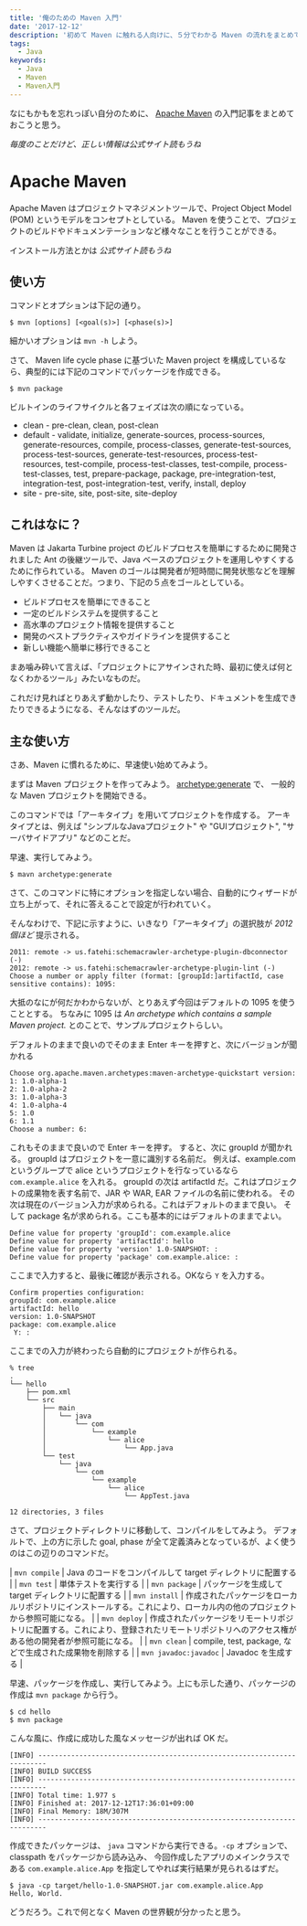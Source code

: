 ```yaml
---
title: '俺のための Maven 入門'
date: '2017-12-12'
description: '初めて Maven に触れる人向けに、５分でわかる Maven の流れをまとめておきました'
tags:
  - Java
keywords:
  - Java
  - Maven
  - Maven入門
---
```


なにもかもを忘れっぽい自分のために、 [Apache Maven](https://maven.apache.org) の入門記事をまとめておこうと思う。

*毎度のことだけど、正しい情報は公式サイト読もうね*

Apache Maven
====

Apache Maven はプロジェクトマネジメントツールで、Project Object Model (POM) というモデルをコンセプトとしている。
Maven を使うことで、プロジェクトのビルドやドキュメンテーションなど様々なことを行うことができる。

インストール方法とかは *公式サイト読もうね*

使い方
----

コマンドとオプションは下記の通り。

```shell
$ mvn [options] [<goal(s)>] [<phase(s)>]
```

細かいオプションは `mvn -h` しよう。

さて、 Maven life cycle phase に基づいた Maven project を構成しているなら、典型的には下記のコマンドでパッケージを作成できる。

```
$ mvn package
```

ビルトインのライフサイクルと各フェイズは次の順になっている。

* clean - pre-clean, clean, post-clean
* default - validate, initialize, generate-sources, process-sources, generate-resources, compile, process-classes, generate-test-sources, process-test-sources, generate-test-resources, process-test-resources, test-compile, process-test-classes, test-compile, process-test-classes, test, prepare-package, package, pre-integration-test, integration-test, post-integration-test, verify, install, deploy
* site - pre-site, site, post-site, site-deploy

これはなに？
----

Maven は Jakarta Turbine project のビルドプロセスを簡単にするために開発されました Ant の後継ツールで、Java ベースのプロジェクトを運用しやすくするために作られている。
Maven のゴールは開発者が短時間に開発状態などを理解しやすくさせることだ。つまり、下記の５点をゴールとしている。

* ビルドプロセスを簡単にできること
* 一定のビルドシステムを提供すること
* 高水準のプロジェクト情報を提供すること
* 開発のベストプラクティスやガイドラインを提供すること
* 新しい機能へ簡単に移行できること

まあ噛み砕いて言えば、「プロジェクトにアサインされた時、最初に使えば何となくわかるツール」みたいなものだ。

これだけ見ればとりあえず動かしたり、テストしたり、ドキュメントを生成できたりできるようになる、そんなはずのツールだ。

主な使い方
----

さあ、Maven に慣れるために、早速使い始めてみよう。

まずは Maven プロジェクトを作ってみよう。
[archetype:generate](http://maven.apache.org/archetype/maven-archetype-plugin/generate-mojo.html) で、
一般的な Maven プロジェクトを開始できる。

このコマンドでは「アーキタイプ」を用いてプロジェクトを作成する。
アーキタイプとは、例えば "シンプルなJavaプロジェクト" や
"GUIプロジェクト", "サーバサイドアプリ" などのことだ。

早速、実行してみよう。

```
$ mavn archetype:generate
```

さて、このコマンドに特にオプションを指定しない場合、自動的にウィザードが立ち上がって、それに答えることで設定が行われていく。

そんなわけで、下記に示すように、いきなり「アーキタイプ」の選択肢が *2012個ほど* 提示される。

```
2011: remote -> us.fatehi:schemacrawler-archetype-plugin-dbconnector (-)
2012: remote -> us.fatehi:schemacrawler-archetype-plugin-lint (-)
Choose a number or apply filter (format: [groupId:]artifactId, case sensitive contains): 1095:
```

大抵のなにが何だかわからないが、とりあえず今回はデフォルトの 1095 を使うこととする。
ちなみに 1095 は _An archetype which contains a sample Maven project._ とのことで、サンプルプロジェクトらしい。

デフォルトのままで良いのでそのまま Enter キーを押すと、次にバージョンが聞かれる

```
Choose org.apache.maven.archetypes:maven-archetype-quickstart version:
1: 1.0-alpha-1
2: 1.0-alpha-2
3: 1.0-alpha-3
4: 1.0-alpha-4
5: 1.0
6: 1.1
Choose a number: 6:
```

これもそのままで良いので Enter キーを押す。
すると、次に groupId が聞かれる。
groupId はプロジェクトを一意に識別する名前だ。
例えば、example.com というグループで alice というプロジェクトを行なっているなら
`com.example.alice` を入れる。
groupId の次は artifactId だ。これはプロジェクトの成果物を表す名前で、JAR や WAR, EAR ファイルの名前に使われる。
その次は現在のバージョン入力が求められる。これはデフォルトのままで良い。
そして package 名が求められる。ここも基本的にはデフォルトのままでよい。

```
Define value for property 'groupId': com.example.alice
Define value for property 'artifactId': hello
Define value for property 'version' 1.0-SNAPSHOT: :
Define value for property 'package' com.example.alice: :
```

ここまで入力すると、最後に確認が表示される。OKなら `Y` を入力する。

```
Confirm properties configuration:
groupId: com.example.alice
artifactId: hello
version: 1.0-SNAPSHOT
package: com.example.alice
 Y: :
```

ここまでの入力が終わったら自動的にプロジェクトが作られる。

```
% tree
.
└── hello
    ├── pom.xml
    └── src
        ├── main
        │   └── java
        │       └── com
        │           └── example
        │               └── alice
        │                   └── App.java
        └── test
            └── java
                └── com
                    └── example
                        └── alice
                            └── AppTest.java

12 directories, 3 files
```

さて、プロジェクトディレクトリに移動して、コンパイルをしてみよう。
デフォルトで、上の方に示した goal, phase が全て定義済みとなっているが、よく使うのはこの辺りのコマンドだ。

| `mvn compile` | Java のコードをコンパイルして target ディレクトリに配置する |
| `mvn test` | 単体テストを実行する |
| `mvn package` | パッケージを生成して target ディレクトリに配置する |
| `mvn install` | 作成されたパッケージをローカルリポジトリにインストールする。これにより、ローカル内の他のプロジェクトから参照可能になる。 |
| `mvn deploy` | 作成されたパッケージをリモートリポジトリに配置する。これにより、登録されたリモートリポジトリへのアクセス権がある他の開発者が参照可能になる。 |
| `mvn clean` | compile, test, package, などで生成された成果物を削除する |
| `mvn javadoc:javadoc` | Javadoc を生成する |

早速、パッケージを作成し、実行してみよう。上にも示した通り、パッケージの作成は `mvn package` から行う。

```
$ cd hello
$ mvn package
```
こんな風に、作成に成功した風なメッセージが出れば OK だ。

```
[INFO] ------------------------------------------------------------------------
[INFO] BUILD SUCCESS
[INFO] ------------------------------------------------------------------------
[INFO] Total time: 1.977 s
[INFO] Finished at: 2017-12-12T17:36:01+09:00
[INFO] Final Memory: 18M/307M
[INFO] ------------------------------------------------------------------------
```

作成できたパッケージは、 `java` コマンドから実行できる。`-cp` オプションで、classpath をパッケージから読み込み、
今回作成したアプリのメインクラスである `com.example.alice.App` を指定してやれば実行結果が見られるはずだ。

```
$ java -cp target/hello-1.0-SNAPSHOT.jar com.example.alice.App
Hello, World.
```

どうだろう。これで何となく Maven の世界観が分かったと思う。

